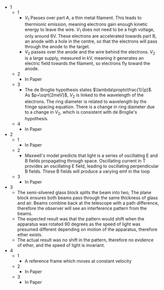 - 1
	- 1
		- $V_1$ Passes over part A, a thin metal filament. This leads to thermionic emission, meaning electrons gain enough kinetic energy to leave the wire. $V_1$ does not need to be a high voltage, only around 6V. These electrons are accelerated towards part B, an anode with a hole in the centre, so that the electrons will pass through the anode to the target.
		- $V_2$ passes over the anode and the wire behind the electrons. $V_2$ is a large supply, measured in kV, meaning it generates an electric field towards the filament, so electrons fly toward the anode.
	- 2
		- In Paper
	- 3
		- The de Broglie hypothesis states $\lambda\propto\frac{1}{p}$. As $p=\sqrt{2meV}$, $V_2$ is linked to the wavelength of the electrons. The ring diameter is related to wavelength by the fringe spacing equation. There is a change in ring diameter due to a change in $V_2$, which is consistent with de Broglie's hypothesis.
	- 4
		- In Paper
- 2
	- 1
		- In Paper
	- 2
		- Maxwell's model predicts that light is a series of oscillating E and B fields propagating through space. Oscillating current in T provides an oscillating E field, leading to oscillating perpendicular B fields. These B fields will produce a varying emf in the loop
	- 3
		- In Paper
- 3
	- The semi-silvered glass block splits the beam into two, The plane block ensures both beams pass through the same thickness of glass and air. Beams combine back at the telescope with a path difference, therefore the observer will see an interference pattern from the beams.
	- The expected result was that the pattern would shift when the apparatus was rotated 90 degrees as the speed of light was presumed different depending on motion of the apparatus, therefore ether exists.
	- The actual result was no shift in the pattern, therefore no evidence of ether, and the speed of light is invariant.
- 4
	- 1
		- A reference frame which moves at constant velocity
	- 2
		- In Paper
	- 3
		- In Paper